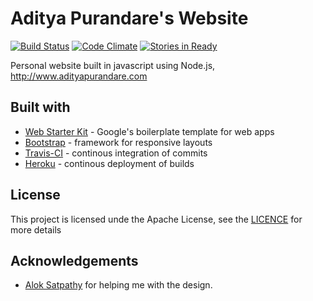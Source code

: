 # Aditya Purandare's Website

[![Build Status](https://travis-ci.org/audip/my-site.svg)](https://travis-ci.org/audip/my-site)
[![Code Climate](https://codeclimate.com/github/audip/my-site/badges/gpa.svg)](https://codeclimate.com/github/audip/my-site)
[![Stories in Ready](https://badge.waffle.io/audip/my-site.svg?label=ready&title=Ready)](http://waffle.io/audip/my-site)

Personal website built in javascript using Node.js, http://www.adityapurandare.com

## Built with

- [Web Starter Kit](http://developers.google.com/web/tools/starter-kit/) - Google's boilerplate template for web apps
- [Bootstrap](http://getbootstrap.com/) - framework for responsive layouts
- [Travis-CI](http://travis-ci.org/) - continous integration of commits
- [Heroku](http://heroku.com) - continous deployment of builds

## License

This project is licensed unde the Apache License, see the [LICENCE](https://github.com/audip/my-site/blob/master/LICENSE) for more details

## Acknowledgements

- [Alok Satpathy](https://github.com/aloksatpathy) for helping me with the design.

